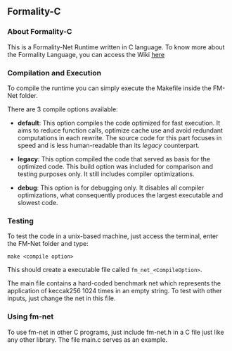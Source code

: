 ## Formality-C

### About Formality-C
This is a Formality-Net Runtime written in C language. To know more about the Formality Language, you can access the Wiki [here](https://docsmoonad.readthedocs.io/en/latest/language/Motivation.html)

### Compilation and Execution
To compile the runtime you can simply execute the Makefile inside the FM-Net folder.

There are 3 compile options available:
  * **default**: This option compiles the code optimized for fast execution. It aims to reduce function calls, optimize cache use and avoid redundant computations in each rewrite. The source code for this part focuses in speed and is less human-readable than its _legacy_ counterpart.

  * **legacy**: This option compiled the code that served as basis for the optimized code. This build option was included for comparison and testing purposes only. It still includes compiler optimizations.

  * **debug**: This option is for debugging only. It disables all compiler optimizations, what consequently produces the largest executable and slowest code.

### Testing

To test the code in a unix-based machine, just access the terminal, enter the FM-Net folder and type:

`make <compile option>`

This should create a executable file called `fm_net_<CompileOption>`.

The main file contains a hard-coded benchmark net which represents the application of keccak256 1024 times in an empty string. To test with other inputs, just change the net in this file.

### Using fm-net
To use fm-net in other C programs, just include fm-net.h in a C file just like any other library. The file main.c serves as an example.
